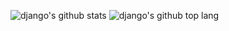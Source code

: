 ![django's github stats](https://github-readme-stats.vercel.app/api?username=sixdjango)
![django's github top lang](https://github-readme-stats.vercel.app/api/top-langs/?username=sixdjango&layout=compact&card_width=445)